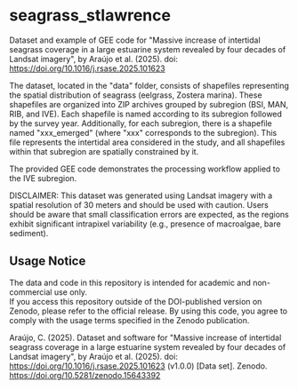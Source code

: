 # seagrass_stlawrence
Dataset and example of GEE code for "Massive increase of intertidal seagrass coverage in a large estuarine system revealed by four decades of Landsat imagery", by Araújo et al. (2025). doi: https://doi.org/10.1016/j.rsase.2025.101623

The dataset, located in the "data" folder, consists of shapefiles representing the spatial distribution of seagrass (eelgrass, Zostera marina). These shapefiles are organized into ZIP archives grouped by subregion (BSI, MAN, RIB, and IVE). Each shapefile is named according to its subregion followed by the survey year. Additionally, for each subregion, there is a shapefile named "xxx_emerged" (where "xxx" corresponds to the subregion). This file represents the intertidal area considered in the study, and all shapefiles within that subregion are spatially constrained by it.

The provided GEE code demonstrates the processing workflow applied to the IVE subregion.

DISCLAIMER: This dataset was generated using Landsat imagery with a spatial resolution of 30 meters and should be used with caution. Users should be aware that small classification errors are expected, as the regions exhibit significant intrapixel variability (e.g., presence of macroalgae, bare sediment).


## Usage Notice
The data and code in this repository is intended for academic and non-commercial use only.  
If you access this repository outside of the DOI-published version on Zenodo, please refer to the official release. By using this code, you agree to comply with the usage terms specified in the Zenodo publication.

Araújo, C. (2025). Dataset and software for "Massive increase of intertidal seagrass coverage in a large estuarine system revealed by four decades of Landsat imagery", by Araújo et al. (2025). doi: https://doi.org/10.1016/j.rsase.2025.101623 (v1.0.0) [Data set]. Zenodo. https://doi.org/10.5281/zenodo.15643392

